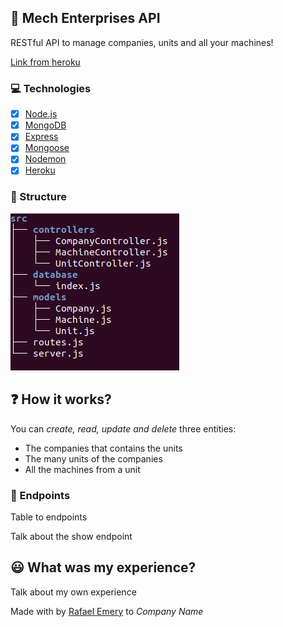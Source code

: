 ## :wrench: Mech Enterprises API

RESTful API to manage companies, units and all your machines!

[Link from heroku]()

### :computer: Technologies

- [X] [Node.js]()
- [X] [MongoDB]()
- [X] [Express]()
- [X] [Mongoose]()
- [X] [Nodemon]()
- [X] [Heroku]()

### :open_file_folder: Structure

![](assets/src-tree.png)

## :question: How it works?

You can *create, read, update and delete* three entities:

- The companies that contains the units
- The many units of the companies
- All the machines from a unit

### :calling: Endpoints

Table to endpoints

Talk about the show endpoint

## :smiley: What was my experience?

Talk about my own experience

Made with by [Rafael Emery]() to _Company Name_